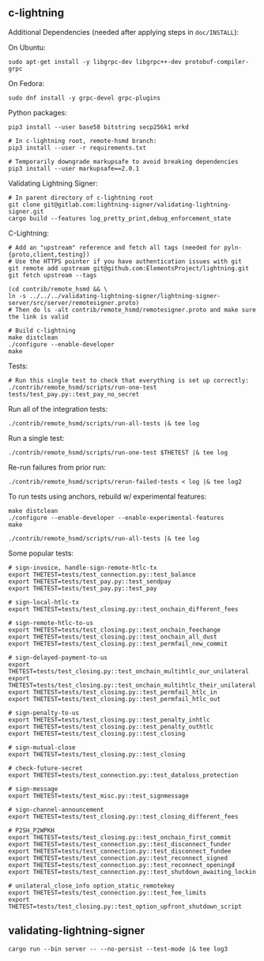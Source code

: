 c-lightning
----------------------------------------------------------------

Additional Dependencies (needed after applying steps in `doc/INSTALL`):

On Ubuntu:

    sudo apt-get install -y libgrpc-dev libgrpc++-dev protobuf-compiler-grpc

On Fedora:

    sudo dnf install -y grpc-devel grpc-plugins

Python packages:

    pip3 install --user base58 bitstring secp256k1 mrkd

    # In c-lightning root, remote-hsmd branch:
    pip3 install --user -r requirements.txt

    # Temporarily downgrade markupsafe to avoid breaking dependencies
    pip3 install --user markupsafe==2.0.1

Validating Lightning Signer:

    # In parent directory of c-lightning root
    git clone git@gitlab.com:lightning-signer/validating-lightning-signer.git
    cargo build --features log_pretty_print,debug_enforcement_state

C-Lightning:

    # Add an "upstream" reference and fetch all tags (needed for pyln-{proto,client,testing})
    # Use the HTTPS pointer if you have authentication issues with git
    git remote add upstream git@github.com:ElementsProject/lightning.git
    git fetch upstream --tags

    (cd contrib/remote_hsmd && \
    ln -s ../../../validating-lightning-signer/lightning-signer-server/src/server/remotesigner.proto)
    # Then do ls -alt contrib/remote_hsmd/remotesigner.proto and make sure the link is valid

    # Build c-lightning
    make distclean
    ./configure --enable-developer
    make

Tests:
    
    # Run this single test to check that everything is set up correctly:
    ./contrib/remote_hsmd/scripts/run-one-test tests/test_pay.py::test_pay_no_secret

Run all of the integration tests:

    ./contrib/remote_hsmd/scripts/run-all-tests |& tee log
    
Run a single test:

    ./contrib/remote_hsmd/scripts/run-one-test $THETEST |& tee log
    
Re-run failures from prior run:

    ./contrib/remote_hsmd/scripts/rerun-failed-tests < log |& tee log2
    
To run tests using anchors, rebuild w/ experimental features:

    make distclean
    ./configure --enable-developer --enable-experimental-features
    make

    ./contrib/remote_hsmd/scripts/run-all-tests |& tee log

Some popular tests:

    # sign-invoice, handle-sign-remote-htlc-tx
    export THETEST=tests/test_connection.py::test_balance
    export THETEST=tests/test_pay.py::test_sendpay
    export THETEST=tests/test_pay.py::test_pay

    # sign-local-htlc-tx
    export THETEST=tests/test_closing.py::test_onchain_different_fees

    # sign-remote-htlc-to-us
    export THETEST=tests/test_closing.py::test_onchain_feechange
    export THETEST=tests/test_closing.py::test_onchain_all_dust
    export THETEST=tests/test_closing.py::test_permfail_new_commit

    # sign-delayed-payment-to-us
    export THETEST=tests/test_closing.py::test_onchain_multihtlc_our_unilateral
    export THETEST=tests/test_closing.py::test_onchain_multihtlc_their_unilateral
    export THETEST=tests/test_closing.py::test_permfail_htlc_in
    export THETEST=tests/test_closing.py::test_permfail_htlc_out

    # sign-penalty-to-us
    export THETEST=tests/test_closing.py::test_penalty_inhtlc
    export THETEST=tests/test_closing.py::test_penalty_outhtlc
    export THETEST=tests/test_closing.py::test_closing

    # sign-mutual-close
    export THETEST=tests/test_closing.py::test_closing
    
    # check-future-secret
    export THETEST=tests/test_connection.py::test_dataloss_protection
    
    # sign-message
    export THETEST=tests/test_misc.py::test_signmessage

    # sign-channel-announcement
    export THETEST=tests/test_closing.py::test_closing_different_fees

    # P2SH_P2WPKH
    export THETEST=tests/test_closing.py::test_onchain_first_commit 
    export THETEST=tests/test_connection.py::test_disconnect_funder 
    export THETEST=tests/test_connection.py::test_disconnect_fundee 
    export THETEST=tests/test_connection.py::test_reconnect_signed 
    export THETEST=tests/test_connection.py::test_reconnect_openingd 
    export THETEST=tests/test_connection.py::test_shutdown_awaiting_lockin
    
    # unilateral_close_info option_static_remotekey
    export THETEST=tests/test_connection.py::test_fee_limits
    export THETEST=tests/test_closing.py::test_option_upfront_shutdown_script

validating-lightning-signer
----------------------------------------------------------------

    cargo run --bin server -- --no-persist --test-mode |& tee log3
